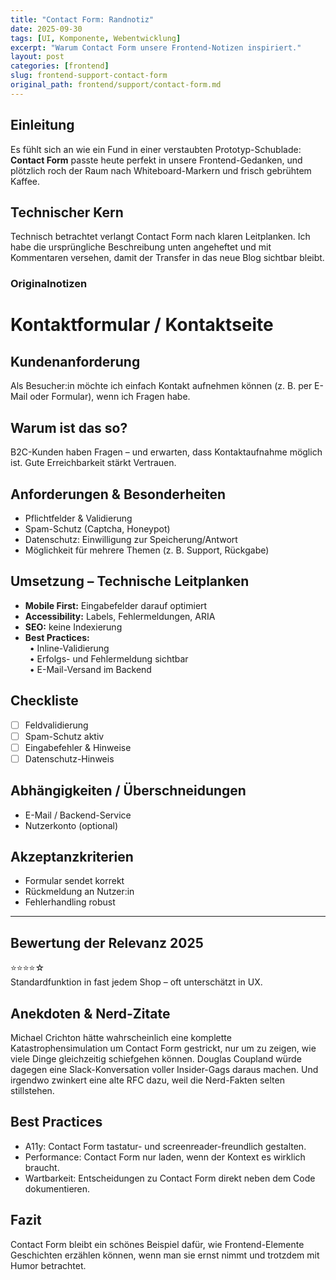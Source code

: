 ```yaml
---
title: "Contact Form: Randnotiz"
date: 2025-09-30
tags: [UI, Komponente, Webentwicklung]
excerpt: "Warum Contact Form unsere Frontend-Notizen inspiriert."
layout: post
categories: [frontend]
slug: frontend-support-contact-form
original_path: frontend/support/contact-form.md
---
```


## Einleitung
Es fühlt sich an wie ein Fund in einer verstaubten Prototyp-Schublade: **Contact Form** passte heute perfekt in unsere Frontend-Gedanken, und plötzlich roch der Raum nach Whiteboard-Markern und frisch gebrühtem Kaffee.

## Technischer Kern
Technisch betrachtet verlangt Contact Form nach klaren Leitplanken. Ich habe die ursprüngliche Beschreibung unten angeheftet und mit Kommentaren versehen, damit der Transfer in das neue Blog sichtbar bleibt.

### Originalnotizen
# Kontaktformular / Kontaktseite

## Kundenanforderung  
Als Besucher:in möchte ich einfach Kontakt aufnehmen können (z. B. per E-Mail oder Formular), wenn ich Fragen habe.

## Warum ist das so?  
B2C-Kunden haben Fragen – und erwarten, dass Kontaktaufnahme möglich ist. Gute Erreichbarkeit stärkt Vertrauen.

## Anforderungen & Besonderheiten  
- Pflichtfelder & Validierung  
- Spam-Schutz (Captcha, Honeypot)  
- Datenschutz: Einwilligung zur Speicherung/Antwort  
- Möglichkeit für mehrere Themen (z. B. Support, Rückgabe)  

## Umsetzung – Technische Leitplanken  
- **Mobile First:** Eingabefelder darauf optimiert  
- **Accessibility:** Labels, Fehlermeldungen, ARIA  
- **SEO:** keine Indexierung  
- **Best Practices:**  
 • Inline-Validierung  
 • Erfolgs- und Fehlermeldung sichtbar  
 • E-Mail-Versand im Backend  

## Checkliste  
- [ ] Feldvalidierung  
- [ ] Spam-Schutz aktiv  
- [ ] Eingabefehler & Hinweise  
- [ ] Datenschutz-Hinweis  

## Abhängigkeiten / Überschneidungen  
- E-Mail / Backend-Service  
- Nutzerkonto (optional)  

## Akzeptanzkriterien  
- Formular sendet korrekt  
- Rückmeldung an Nutzer:in  
- Fehlerhandling robust  

---

## Bewertung der Relevanz 2025  
⭐⭐⭐⭐☆  
Standardfunktion in fast jedem Shop – oft unterschätzt in UX.

## Anekdoten & Nerd-Zitate
Michael Crichton hätte wahrscheinlich eine komplette Katastrophensimulation um Contact Form gestrickt, nur um zu zeigen, wie viele Dinge gleichzeitig schiefgehen können. Douglas Coupland würde dagegen eine Slack-Konversation voller Insider-Gags daraus machen. Und irgendwo zwinkert eine alte RFC dazu, weil die Nerd-Fakten selten stillstehen.

## Best Practices
- A11y: Contact Form tastatur- und screenreader-freundlich gestalten.
- Performance: Contact Form nur laden, wenn der Kontext es wirklich braucht.
- Wartbarkeit: Entscheidungen zu Contact Form direkt neben dem Code dokumentieren.

## Fazit
Contact Form bleibt ein schönes Beispiel dafür, wie Frontend-Elemente Geschichten erzählen können, wenn man sie ernst nimmt und trotzdem mit Humor betrachtet.
